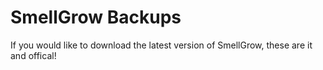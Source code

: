 # SmellGrow Backups
 If you would like to download the latest version of SmellGrow, these are it and offical!
